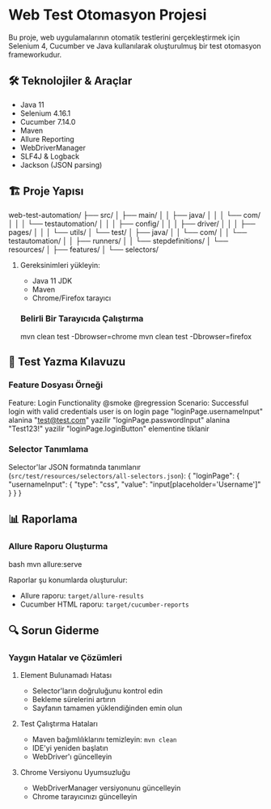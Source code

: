 # Web Test Otomasyon Projesi

Bu proje, web uygulamalarının otomatik testlerini gerçekleştirmek için Selenium 4, Cucumber ve Java kullanılarak oluşturulmuş bir test otomasyon frameworkudur.

## 🛠 Teknolojiler & Araçlar

- Java 11
- Selenium 4.16.1
- Cucumber 7.14.0
- Maven
- Allure Reporting
- WebDriverManager
- SLF4J & Logback
- Jackson (JSON parsing)

## 🏗 Proje Yapısı
web-test-automation/
├── src/
│ ├── main/
│ │ ├── java/
│ │ │ └── com/
│ │ │ └── testautomation/
│ │ │ ├── config/
│ │ │ ├── driver/
│ │ │ ├── pages/
│ │ │ └── utils/
│ └── test/
│ ├── java/
│ │ └── com/
│ │ └── testautomation/
│ │ ├── runners/
│ │ └── stepdefinitions/
│ └── resources/
│ ├── features/
│ └── selectors/

1. Gereksinimleri yükleyin:
   - Java 11 JDK
   - Maven
   - Chrome/Firefox tarayıcı

   ### Belirli Bir Tarayıcıda Çalıştırma
   mvn clean test -Dbrowser=chrome
   mvn clean test -Dbrowser=firefox


## 📝 Test Yazma Kılavuzu

### Feature Dosyası Örneği
Feature: Login Functionality
@smoke @regression
Scenario: Successful login with valid credentials
user is on login page
"loginPage.usernameInput" alanina "test@test.com" yazilir
"loginPage.passwordInput" alanina "Test123!" yazilir
"loginPage.loginButton" elementine tiklanir



### Selector Tanımlama
Selector'lar JSON formatında tanımlanır (`src/test/resources/selectors/all-selectors.json`):
{
"loginPage": {
"usernameInput": {
"type": "css",
"value": "input[placeholder='Username']"
}
}
}

## 📊 Raporlama

### Allure Raporu Oluşturma
bash
mvn allure:serve


Raporlar şu konumlarda oluşturulur:
- Allure raporu: `target/allure-results`
- Cucumber HTML raporu: `target/cucumber-reports`

## 🔍 Sorun Giderme

### Yaygın Hatalar ve Çözümleri

1. Element Bulunamadı Hatası
   - Selector'ların doğruluğunu kontrol edin
   - Bekleme sürelerini artırın
   - Sayfanın tamamen yüklendiğinden emin olun

2. Test Çalıştırma Hataları
   - Maven bağımlılıklarını temizleyin: `mvn clean`
   - IDE'yi yeniden başlatın
   - WebDriver'ı güncelleyin

3. Chrome Versiyonu Uyumsuzluğu
   - WebDriverManager versiyonunu güncelleyin
   - Chrome tarayıcınızı güncelleyin

